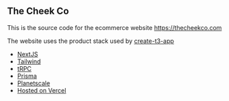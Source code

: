 ## The Cheek Co

This is the source code for the ecommerce website https://thecheekco.com

The website uses the product stack used by [create-t3-app](https://www.npmjs.com/package/create-t3-app)

- [NextJS](https://nextjs.org/)
- [Tailwind](https://nextjs.org/)
- [tRPC](https://trpc.io/)
- [Prisma](https://www.prisma.io/)
- [Planetscale](https://planetscale.com/)
- [Hosted on Vercel](https://vercel.com/)

